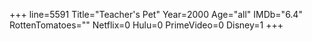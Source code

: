 +++
line=5591
Title="Teacher's Pet"
Year=2000
Age="all"
IMDb="6.4"
RottenTomatoes=""
Netflix=0
Hulu=0
PrimeVideo=0
Disney=1
+++

